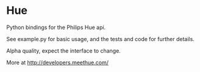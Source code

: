 Hue
===

Python bindings for the Philips Hue api.

See example.py for basic usage, and the tests and code for further details.

Alpha quality, expect the interface to change.

More at http://developers.meethue.com/
